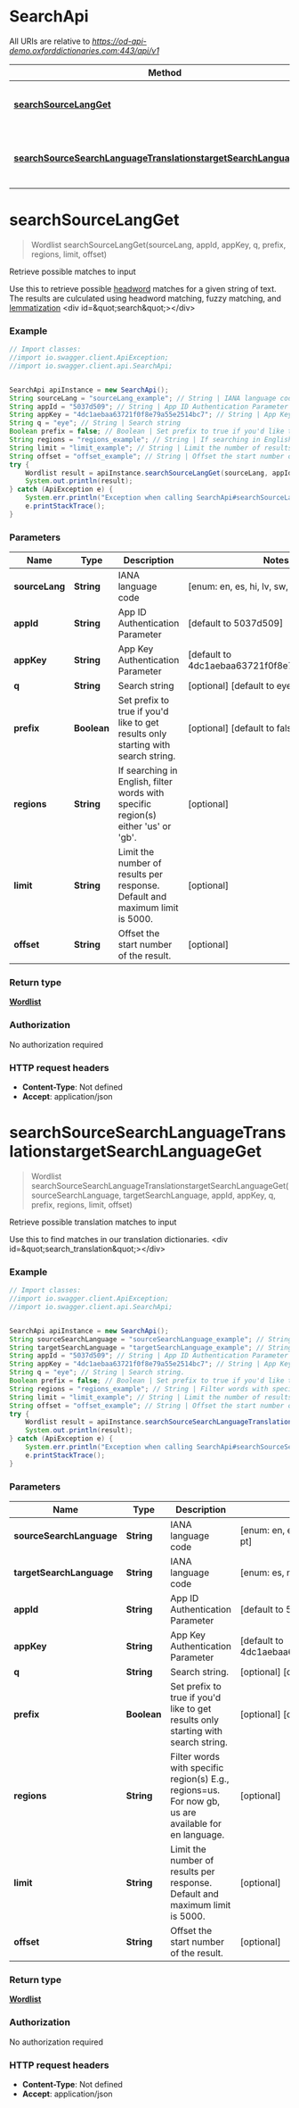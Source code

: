 # SearchApi

All URIs are relative to *https://od-api-demo.oxforddictionaries.com:443/api/v1*

Method | HTTP request | Description
------------- | ------------- | -------------
[**searchSourceLangGet**](SearchApi.md#searchSourceLangGet) | **GET** /search/{source_lang} | Retrieve possible matches to input
[**searchSourceSearchLanguageTranslationstargetSearchLanguageGet**](SearchApi.md#searchSourceSearchLanguageTranslationstargetSearchLanguageGet) | **GET** /search/{source_search_language}/translations&#x3D;{target_search_language} | Retrieve possible translation matches to input


<a name="searchSourceLangGet"></a>
# **searchSourceLangGet**
> Wordlist searchSourceLangGet(sourceLang, appId, appKey, q, prefix, regions, limit, offset)

Retrieve possible matches to input

 Use this to retrieve possible [headword](documentation/glossary?term&#x3D;headword) matches for a given string of text. The results are culculated using headword matching, fuzzy matching, and [lemmatization](documentation/glossary?term&#x3D;lemma)     &lt;div id&#x3D;\&quot;search\&quot;&gt;&lt;/div&gt; 

### Example
```java
// Import classes:
//import io.swagger.client.ApiException;
//import io.swagger.client.api.SearchApi;


SearchApi apiInstance = new SearchApi();
String sourceLang = "sourceLang_example"; // String | IANA language code
String appId = "5037d509"; // String | App ID Authentication Parameter
String appKey = "4dc1aebaa63721f0f8e79a55e2514bc7"; // String | App Key Authentication Parameter
String q = "eye"; // String | Search string
Boolean prefix = false; // Boolean | Set prefix to true if you'd like to get results only starting with search string.
String regions = "regions_example"; // String | If searching in English, filter words with specific region(s) either 'us' or 'gb'.
String limit = "limit_example"; // String | Limit the number of results per response. Default and maximum limit is 5000.
String offset = "offset_example"; // String | Offset the start number of the result.
try {
    Wordlist result = apiInstance.searchSourceLangGet(sourceLang, appId, appKey, q, prefix, regions, limit, offset);
    System.out.println(result);
} catch (ApiException e) {
    System.err.println("Exception when calling SearchApi#searchSourceLangGet");
    e.printStackTrace();
}
```

### Parameters

Name | Type | Description  | Notes
------------- | ------------- | ------------- | -------------
 **sourceLang** | **String**| IANA language code | [enum: en, es, hi, lv, sw, ta, gu]
 **appId** | **String**| App ID Authentication Parameter | [default to 5037d509]
 **appKey** | **String**| App Key Authentication Parameter | [default to 4dc1aebaa63721f0f8e79a55e2514bc7]
 **q** | **String**| Search string | [optional] [default to eye]
 **prefix** | **Boolean**| Set prefix to true if you&#39;d like to get results only starting with search string. | [optional] [default to false]
 **regions** | **String**| If searching in English, filter words with specific region(s) either &#39;us&#39; or &#39;gb&#39;. | [optional]
 **limit** | **String**| Limit the number of results per response. Default and maximum limit is 5000. | [optional]
 **offset** | **String**| Offset the start number of the result. | [optional]

### Return type

[**Wordlist**](Wordlist.md)

### Authorization

No authorization required

### HTTP request headers

 - **Content-Type**: Not defined
 - **Accept**: application/json

<a name="searchSourceSearchLanguageTranslationstargetSearchLanguageGet"></a>
# **searchSourceSearchLanguageTranslationstargetSearchLanguageGet**
> Wordlist searchSourceSearchLanguageTranslationstargetSearchLanguageGet(sourceSearchLanguage, targetSearchLanguage, appId, appKey, q, prefix, regions, limit, offset)

Retrieve possible translation matches to input

 Use this to find matches in our translation dictionaries.    &lt;div id&#x3D;\&quot;search_translation\&quot;&gt;&lt;/div&gt; 

### Example
```java
// Import classes:
//import io.swagger.client.ApiException;
//import io.swagger.client.api.SearchApi;


SearchApi apiInstance = new SearchApi();
String sourceSearchLanguage = "sourceSearchLanguage_example"; // String | IANA language code
String targetSearchLanguage = "targetSearchLanguage_example"; // String | IANA language code
String appId = "5037d509"; // String | App ID Authentication Parameter
String appKey = "4dc1aebaa63721f0f8e79a55e2514bc7"; // String | App Key Authentication Parameter
String q = "eye"; // String | Search string.
Boolean prefix = false; // Boolean | Set prefix to true if you'd like to get results only starting with search string.
String regions = "regions_example"; // String | Filter words with specific region(s) E.g., regions=us. For now gb, us are available for en language.
String limit = "limit_example"; // String | Limit the number of results per response. Default and maximum limit is 5000.
String offset = "offset_example"; // String | Offset the start number of the result.
try {
    Wordlist result = apiInstance.searchSourceSearchLanguageTranslationstargetSearchLanguageGet(sourceSearchLanguage, targetSearchLanguage, appId, appKey, q, prefix, regions, limit, offset);
    System.out.println(result);
} catch (ApiException e) {
    System.err.println("Exception when calling SearchApi#searchSourceSearchLanguageTranslationstargetSearchLanguageGet");
    e.printStackTrace();
}
```

### Parameters

Name | Type | Description  | Notes
------------- | ------------- | ------------- | -------------
 **sourceSearchLanguage** | **String**| IANA language code | [enum: en, es, nso, zu, ms, id, tn, ur, de, pt]
 **targetSearchLanguage** | **String**| IANA language code | [enum: es, nso, zu, ms, id, tn, ro, de, pt]
 **appId** | **String**| App ID Authentication Parameter | [default to 5037d509]
 **appKey** | **String**| App Key Authentication Parameter | [default to 4dc1aebaa63721f0f8e79a55e2514bc7]
 **q** | **String**| Search string. | [optional] [default to eye]
 **prefix** | **Boolean**| Set prefix to true if you&#39;d like to get results only starting with search string. | [optional] [default to false]
 **regions** | **String**| Filter words with specific region(s) E.g., regions&#x3D;us. For now gb, us are available for en language. | [optional]
 **limit** | **String**| Limit the number of results per response. Default and maximum limit is 5000. | [optional]
 **offset** | **String**| Offset the start number of the result. | [optional]

### Return type

[**Wordlist**](Wordlist.md)

### Authorization

No authorization required

### HTTP request headers

 - **Content-Type**: Not defined
 - **Accept**: application/json

